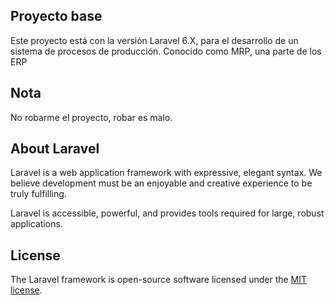 ## Proyecto base

Este proyecto está con la versión Laravel 6.X, para el desarrollo de un sistema de procesos de producción.
Conocido como MRP, una parte de los ERP

## Nota

No robarme el proyecto, robar es malo. 


## About Laravel

Laravel is a web application framework with expressive, elegant syntax. We believe development must be an enjoyable and creative experience to be truly fulfilling. 

Laravel is accessible, powerful, and provides tools required for large, robust applications.


## License

The Laravel framework is open-source software licensed under the [MIT license](https://opensource.org/licenses/MIT).
